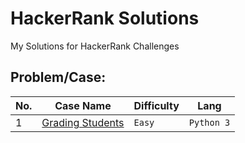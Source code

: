 # HackerRank Solutions

My Solutions for HackerRank Challenges

## Problem/Case:
No. | Case Name | Difficulty | Lang |
----|-----------|------------|------|
1   | [Grading Students](https://www.hackerrank.com/challenges/grading/problem) | `Easy` | `Python 3` | 
